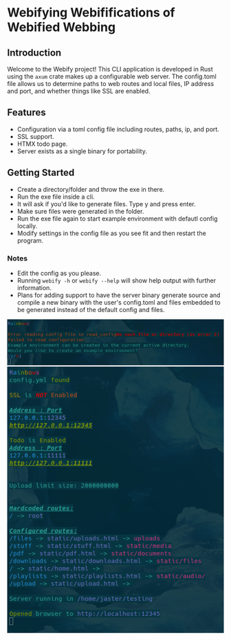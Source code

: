 # Webifying Webififications of Webified Webbing

## Introduction
Welcome to the Webify project!
This CLI application is developed in Rust using the `axum` crate makes up a configurable web server.
The config.toml file allows us to determine paths to web routes and local files, IP address and port, and whether things like SSL are enabled.

## Features
- Configuration via a toml config file including routes, paths, ip, and port.
- SSL support.
- HTMX todo page.
- Server exists as a single binary for portability.

## Getting Started
- Create a directory/folder and throw the exe in there.
- Run the exe file inside a cli.
- It will ask if you'd like to generate files. Type y and press enter.
- Make sure files were generated in the folder.
- Run the exe file again to start example environment with defautl config locally.
- Modify settings in the config file as you see fit and then restart the program.

### Notes
- Edit the config as you please.
- Running `webify -h` or `webify --help` will show help output with further information.
- Plans for adding support to have the server binary generate source and compile a new binary with the user's config.toml and files embedded to be generated instead of the default config and files.

![screenshot](https://github.com/archification/webify/blob/main/images/noconfig.png)
![screenshot](https://github.com/archification/webify/blob/main/images/running.png)
